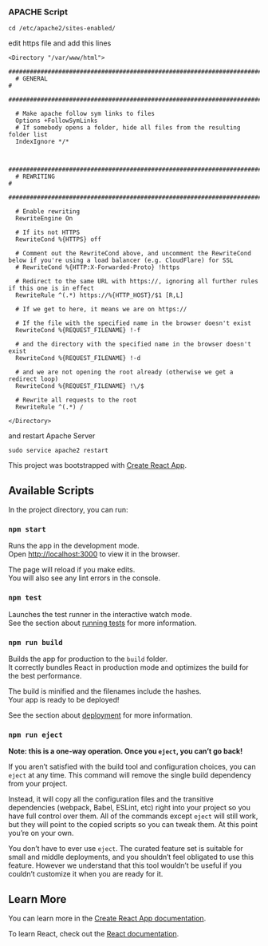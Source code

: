 ### APACHE Script

````
cd /etc/apache2/sites-enabled/
````

edit https file and add this lines

````
<Directory "/var/www/html">
  #######################################################################
  # GENERAL                                                             #
  #######################################################################

  # Make apache follow sym links to files
  Options +FollowSymLinks
  # If somebody opens a folder, hide all files from the resulting folder list
  IndexIgnore */*


  #######################################################################
  # REWRITING                                                           #
  #######################################################################

  # Enable rewriting
  RewriteEngine On

  # If its not HTTPS
  RewriteCond %{HTTPS} off

  # Comment out the RewriteCond above, and uncomment the RewriteCond below if you're using a load balancer (e.g. CloudFlare) for SSL
  # RewriteCond %{HTTP:X-Forwarded-Proto} !https

  # Redirect to the same URL with https://, ignoring all further rules if this one is in effect
  RewriteRule ^(.*) https://%{HTTP_HOST}/$1 [R,L]

  # If we get to here, it means we are on https://

  # If the file with the specified name in the browser doesn't exist
  RewriteCond %{REQUEST_FILENAME} !-f

  # and the directory with the specified name in the browser doesn't exist
  RewriteCond %{REQUEST_FILENAME} !-d

  # and we are not opening the root already (otherwise we get a redirect loop)
  RewriteCond %{REQUEST_FILENAME} !\/$

  # Rewrite all requests to the root
  RewriteRule ^(.*) /

</Directory>
````

and restart Apache Server 

````
sudo service apache2 restart
````

This project was bootstrapped with [Create React App](https://github.com/facebook/create-react-app).

## Available Scripts

In the project directory, you can run:

### `npm start`

Runs the app in the development mode.<br />
Open [http://localhost:3000](http://localhost:3000) to view it in the browser.

The page will reload if you make edits.<br />
You will also see any lint errors in the console.

### `npm test`

Launches the test runner in the interactive watch mode.<br />
See the section about [running tests](https://facebook.github.io/create-react-app/docs/running-tests) for more information.

### `npm run build`

Builds the app for production to the `build` folder.<br />
It correctly bundles React in production mode and optimizes the build for the best performance.

The build is minified and the filenames include the hashes.<br />
Your app is ready to be deployed!

See the section about [deployment](https://facebook.github.io/create-react-app/docs/deployment) for more information.

### `npm run eject`

**Note: this is a one-way operation. Once you `eject`, you can’t go back!**

If you aren’t satisfied with the build tool and configuration choices, you can `eject` at any time. This command will remove the single build dependency from your project.

Instead, it will copy all the configuration files and the transitive dependencies (webpack, Babel, ESLint, etc) right into your project so you have full control over them. All of the commands except `eject` will still work, but they will point to the copied scripts so you can tweak them. At this point you’re on your own.

You don’t have to ever use `eject`. The curated feature set is suitable for small and middle deployments, and you shouldn’t feel obligated to use this feature. However we understand that this tool wouldn’t be useful if you couldn’t customize it when you are ready for it.

## Learn More

You can learn more in the [Create React App documentation](https://facebook.github.io/create-react-app/docs/getting-started).

To learn React, check out the [React documentation](https://reactjs.org/).
